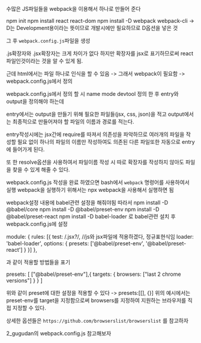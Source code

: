 수많은 JS파일들을 webpack을 이용해서 하나로 만들어 준다

npm init
npm install react react-dom
npm install -D webpack webpack-cli
-> D는 Development용이라는 뜻이므로 개발시에만 필요하므로 D옵션을 넣은 것

그 후 
`webpack.config.js`파일을 생성

.js확장자와 .jsx확장자는 크게 차이가 없다
하지만 확장자를 jsx로 표기하므로써 react파일인것이라는 것을 알 수 있게 됨.

근데 html에서는 파일 하나로 인식을 할 수 있음
-> 그래서 webpack이 필요함
-> webpack.config.js에서 정의

webpack.config.js에서 정의 할 시
name
mode
devtool
정의 한 후
entry와 output을 정의해야 하는데

entry에서는 output을 만들기 위해 필요한 파일들(jsx, css, json)을 적고
output에서는 최종적으로 만들어져야 할 파일의 이름과 경로를 적는다.

entry작성시에는 jsx간에 require를 따져서 의존성을 파악하므로
여러개의 파일을 작성할 필요 없이 하나의 파일의 이름만 작성하여도 의존된 다른 파일또한 자동으로
entry에 들어가게 된다.

또 한 resolve옵션을 사용하여서 파일이름 작성 시 따로 확장자를 작성하지 않아도 
파일을 찾을 수 있게 해줄 수 있다.

webpack.config.js 작성을 완료 하였으면
bash에서 `webpack` 명령어를 사용하여서 실행
webpack을 실행하기 위해서는
npx webpack을 사용해서 실행하면 됨

webpack설정 내용에 babel관련 설정을 해줘야됨
따라서 
npm install -D @babel/core
npm install -D @babel/preset-env
npm install -D @babel/preset-react
npm install -D babel-loader
로 babel관련 설치 후 webpack.config.js에 설정

module: {
        rules: [{
            test: /\.jsx?/,  //js와 jsx파일에 적용하겠다, 정규표현식임
            loader: 'babel-loader',
            options: {
                presets: ['@babel/preset-env', '@babel/preset-react']
            }
        }]
},

과 같이 적용할 방법들을 표기

presets: [
    ["@babel/preset-env"],{
        targets: {
            browsers: ["last 2 chrome versions"]
        }
    }
]

위와 같이 preset에 대한 설정을 적용할 수 있다
-> presets:[[], {}]
위의 예시에서는 preset-env를 target을 지정함으로써 browsers를 지정하여
지원하는 브라우저를 직접 지정할 수 있다.

상세한 옵션들은
`https://github.com/browserslist/browserslist`
를 참고하자

2_gugudan의 webpack.config.js 참고해보자